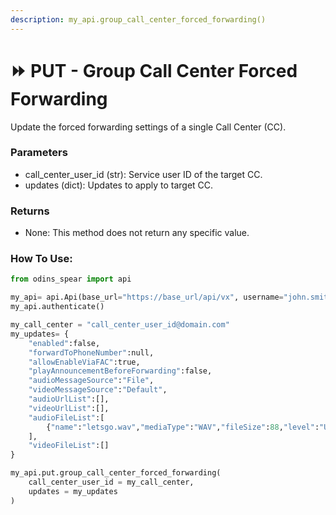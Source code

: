 ```yaml
---
description: my_api.group_call_center_forced_forwarding()
---
```


# ⏩ PUT - Group Call Center Forced Forwarding

Update the forced forwarding settings of a single Call Center (CC).

### Parameters&#x20;

* call\_center\_user\_id (str): Service user ID of the target CC.&#x20;
* updates (dict): Updates to apply to target CC.

### Returns

* None: This method does not return any specific value.

### How To Use:

```python
from odins_spear import api

my_api= api.Api(base_url="https://base_url/api/vx", username="john.smith", password="ODIN_INSTANCE_1")
my_api.authenticate()

my_call_center = "call_center_user_id@domain.com"
my_updates= {
	"enabled":false,
	"forwardToPhoneNumber":null,
	"allowEnableViaFAC":true,
	"playAnnouncementBeforeForwarding":false,
	"audioMessageSource":"File",
	"videoMessageSource":"Default",
	"audioUrlList":[],
	"videoUrlList":[],
	"audioFileList":[
		{"name":"letsgo.wav","mediaType":"WAV","fileSize":88,"level":"User"}
	],
	"videoFileList":[]
}

my_api.put.group_call_center_forced_forwarding(
    call_center_user_id = my_call_center,
    updates = my_updates
)
```
